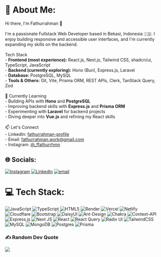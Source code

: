# 💫 About Me:

Hi there, I'm Fathurrahman 👋<br><br>I'm a passionate Fullstack Web Developer based in Bekasi, Indonesia 🇮🇩. I enjoy building responsive and accessible user interfaces, and I'm currently expanding my skills on the backend.<br><br>Tech Stack<br>- **Frontend (most experience):** React.js, Next.js, Tailwind CSS, shadcn/ui, TypeScript, JavaScript<br>- **Backend (currently exploring):** Hono (Bun), Express.js, Laravel<br>- **Database:** PostgreSQL, MySQL<br>- **Tools & Others:** Git, Vite, Prisma ORM, REST APIs, Clerk, TanStack Query, Zod<br><br>🌱 Currently Learning<br>- Building APIs with **Hono** and **PostgreSQL**<br>- Improving backend skills with **Express.js** and **Prisma ORM**<br>- Experimenting with **Laravel** for backend projects<br>- Diving deeper into **Vue.js** and refining my React skills<br><br>📫 Let's Connect<br>- LinkedIn: [fathurrahman-profile](https://linkedin.com/in/fathurrahman-profile/)<br>- Email: fathurrahman.work@gmail.com<br>- Instagram: [@\_ffathurrhmn](https://instagram.com/_ffathurrhmn)

## 🌐 Socials:

[![Instagram](https://img.shields.io/badge/Instagram-%23E4405F.svg?logo=Instagram&logoColor=white)](https://instagram.com/_ffathurrhmn) [![LinkedIn](https://img.shields.io/badge/LinkedIn-%230077B5.svg?logo=linkedin&logoColor=white)](https://linkedin.com/in/fathurrahman-profile) [![email](https://img.shields.io/badge/Email-D14836?logo=gmail&logoColor=white)](mailto:fathurrahman.fatoni@gmail.com)

# 💻 Tech Stack:

![JavaScript](https://img.shields.io/badge/javascript-%23323330.svg?style=for-the-badge&logo=javascript&logoColor=%23F7DF1E) ![TypeScript](https://img.shields.io/badge/typescript-%23007ACC.svg?style=for-the-badge&logo=typescript&logoColor=white) ![HTML5](https://img.shields.io/badge/html5-%23E34F26.svg?style=for-the-badge&logo=html5&logoColor=white) ![Render](https://img.shields.io/badge/Render-%46E3B7.svg?style=for-the-badge&logo=render&logoColor=white) ![Vercel](https://img.shields.io/badge/vercel-%23000000.svg?style=for-the-badge&logo=vercel&logoColor=white) ![Netlify](https://img.shields.io/badge/netlify-%23000000.svg?style=for-the-badge&logo=netlify&logoColor=#00C7B7) ![Cloudflare](https://img.shields.io/badge/Cloudflare-F38020?style=for-the-badge&logo=Cloudflare&logoColor=white) ![Bootstrap](https://img.shields.io/badge/bootstrap-%238511FA.svg?style=for-the-badge&logo=bootstrap&logoColor=white) ![DaisyUI](https://img.shields.io/badge/daisyui-5A0EF8?style=for-the-badge&logo=daisyui&logoColor=white) ![Ant-Design](https://img.shields.io/badge/-AntDesign-%230170FE?style=for-the-badge&logo=ant-design&logoColor=white) ![Chakra](https://img.shields.io/badge/chakra-%234ED1C5.svg?style=for-the-badge&logo=chakraui&logoColor=white) ![Context-API](https://img.shields.io/badge/Context--Api-000000?style=for-the-badge&logo=react) ![Express.js](https://img.shields.io/badge/express.js-%23404d59.svg?style=for-the-badge&logo=express&logoColor=%2361DAFB) ![Next JS](https://img.shields.io/badge/Next-black?style=for-the-badge&logo=next.js&logoColor=white) ![React](https://img.shields.io/badge/react-%2320232a.svg?style=for-the-badge&logo=react&logoColor=%2361DAFB) ![React Query](https://img.shields.io/badge/-React%20Query-FF4154?style=for-the-badge&logo=react%20query&logoColor=white) ![Radix UI](https://img.shields.io/badge/radix%20ui-161618.svg?style=for-the-badge&logo=radix-ui&logoColor=white) ![TailwindCSS](https://img.shields.io/badge/tailwindcss-%2338B2AC.svg?style=for-the-badge&logo=tailwind-css&logoColor=white) ![MySQL](https://img.shields.io/badge/mysql-4479A1.svg?style=for-the-badge&logo=mysql&logoColor=white) ![MongoDB](https://img.shields.io/badge/MongoDB-%234ea94b.svg?style=for-the-badge&logo=mongodb&logoColor=white) ![Postgres](https://img.shields.io/badge/postgres-%23316192.svg?style=for-the-badge&logo=postgresql&logoColor=white) ![Prisma](https://img.shields.io/badge/Prisma-3982CE?style=for-the-badge&logo=Prisma&logoColor=white)

<!-- # 📊 GitHub Stats:
![](https://github-readme-stats.vercel.app/api?username=fathurrahman20&theme=tokyonight&hide_border=false&include_all_commits=false&count_private=false)<br/>
![](https://nirzak-streak-stats.vercel.app/?user=fathurrahman20&theme=tokyonight&hide_border=false)<br/>
![](https://github-readme-stats.vercel.app/api/top-langs/?username=fathurrahman20&theme=tokyonight&hide_border=false&include_all_commits=false&count_private=false&layout=compact) -->

<!-- ## 🏆 GitHub Trophies
![](https://github-profile-trophy.vercel.app/?username=fathurrahman20&theme=radical&no-frame=false&no-bg=false&margin-w=4) -->

### ✍️ Random Dev Quote

![](https://quotes-github-readme.vercel.app/api?type=horizontal&theme=radical)

<!-- Proudly created with GPRM ( https://gprm.itsvg.in ) -->
